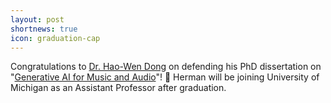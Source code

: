 ```yaml
---
layout: post
shortnews: true
icon: graduation-cap
---
```


Congratulations to [Dr. Hao-Wen Dong](https://hermandong.com/) on defending his PhD dissertation on "[Generative AI for Music and Audio](https://hermandong.com/pdf/phd_dissertation.pdf)"! 🥳 Herman will be joining University of Michigan as an Assistant Professor after graduation.
